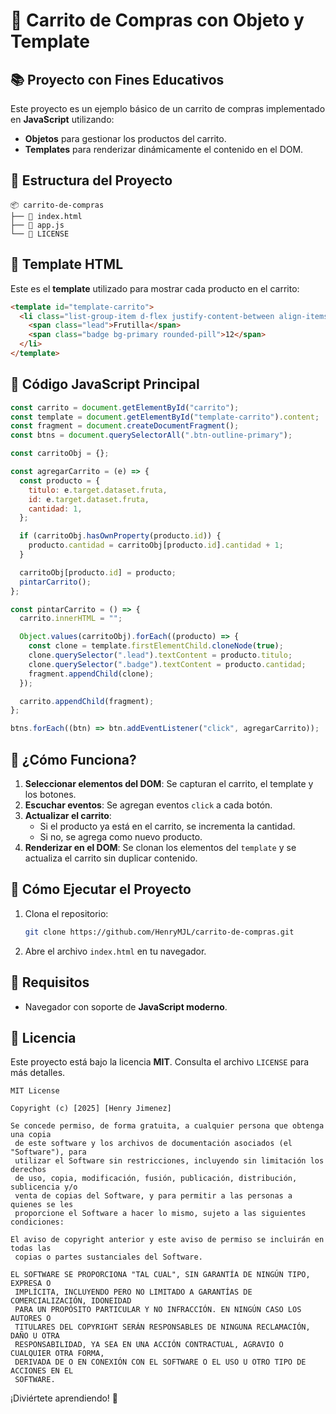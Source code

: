 # 🛒 Carrito de Compras con Objeto y Template

## 📚 Proyecto con Fines Educativos

Este proyecto es un ejemplo básico de un carrito de compras implementado en **JavaScript** utilizando:

- **Objetos** para gestionar los productos del carrito.
- **Templates** para renderizar dinámicamente el contenido en el DOM.

## 📂 Estructura del Proyecto

```
📦 carrito-de-compras
├── 📄 index.html
├── 📄 app.js
└── 📄 LICENSE
```

## 🧱 Template HTML

Este es el **template** utilizado para mostrar cada producto en el carrito:

```html
<template id="template-carrito">
  <li class="list-group-item d-flex justify-content-between align-items-center">
    <span class="lead">Frutilla</span>
    <span class="badge bg-primary rounded-pill">12</span>
  </li>
</template>
```

## 📜 Código JavaScript Principal

```javascript
const carrito = document.getElementById("carrito");
const template = document.getElementById("template-carrito").content;
const fragment = document.createDocumentFragment();
const btns = document.querySelectorAll(".btn-outline-primary");

const carritoObj = {};

const agregarCarrito = (e) => {
  const producto = {
    titulo: e.target.dataset.fruta,
    id: e.target.dataset.fruta,
    cantidad: 1,
  };

  if (carritoObj.hasOwnProperty(producto.id)) {
    producto.cantidad = carritoObj[producto.id].cantidad + 1;
  }

  carritoObj[producto.id] = producto;
  pintarCarrito();
};

const pintarCarrito = () => {
  carrito.innerHTML = "";

  Object.values(carritoObj).forEach((producto) => {
    const clone = template.firstElementChild.cloneNode(true);
    clone.querySelector(".lead").textContent = producto.titulo;
    clone.querySelector(".badge").textContent = producto.cantidad;
    fragment.appendChild(clone);
  });

  carrito.appendChild(fragment);
};

btns.forEach((btn) => btn.addEventListener("click", agregarCarrito));
```

## 📌 ¿Cómo Funciona?

1. **Seleccionar elementos del DOM**: Se capturan el carrito, el template y los botones.
2. **Escuchar eventos**: Se agregan eventos `click` a cada botón.
3. **Actualizar el carrito**: 
   - Si el producto ya está en el carrito, se incrementa la cantidad.
   - Si no, se agrega como nuevo producto.
4. **Renderizar en el DOM**: Se clonan los elementos del `template` y se actualiza el carrito sin duplicar contenido.

## 🚀 Cómo Ejecutar el Proyecto

1. Clona el repositorio:

   ```bash
   git clone https://github.com/HenryMJL/carrito-de-compras.git
   ```

2. Abre el archivo `index.html` en tu navegador.

## 📌 Requisitos

- Navegador con soporte de **JavaScript moderno**.

## 📄 Licencia

Este proyecto está bajo la licencia **MIT**. Consulta el archivo `LICENSE` para más detalles.

```
MIT License

Copyright (c) [2025] [Henry Jimenez]

Se concede permiso, de forma gratuita, a cualquier persona que obtenga una copia
 de este software y los archivos de documentación asociados (el "Software"), para
 utilizar el Software sin restricciones, incluyendo sin limitación los derechos
 de uso, copia, modificación, fusión, publicación, distribución, sublicencia y/o
 venta de copias del Software, y para permitir a las personas a quienes se les
 proporcione el Software a hacer lo mismo, sujeto a las siguientes condiciones:

El aviso de copyright anterior y este aviso de permiso se incluirán en todas las
 copias o partes sustanciales del Software.

EL SOFTWARE SE PROPORCIONA "TAL CUAL", SIN GARANTÍA DE NINGÚN TIPO, EXPRESA O
 IMPLÍCITA, INCLUYENDO PERO NO LIMITADO A GARANTÍAS DE COMERCIALIZACIÓN, IDONEIDAD
 PARA UN PROPÓSITO PARTICULAR Y NO INFRACCIÓN. EN NINGÚN CASO LOS AUTORES O
 TITULARES DEL COPYRIGHT SERÁN RESPONSABLES DE NINGUNA RECLAMACIÓN, DAÑO U OTRA
 RESPONSABILIDAD, YA SEA EN UNA ACCIÓN CONTRACTUAL, AGRAVIO O CUALQUIER OTRA FORMA,
 DERIVADA DE O EN CONEXIÓN CON EL SOFTWARE O EL USO U OTRO TIPO DE ACCIONES EN EL
 SOFTWARE.
```

¡Diviértete aprendiendo! 🚀

